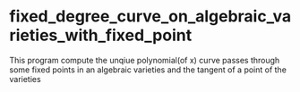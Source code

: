 # fixed_degree_curve_on_algebraic_varieties_with_fixed_point
This program compute the unqiue polynomial(of x) curve passes through some fixed points in an algebraic varieties and the tangent of a point of the varieties
